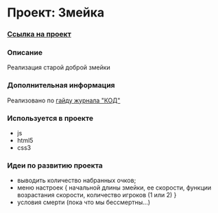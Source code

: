 # Проект: Змейка
### [Ссылка на проект](https://art-frich.github.io/Project-Snake-using-canvas/)
### Описание
Реализация старой доброй змейки
### Дополнительная информация
Реализовано по [гайду журнала "КОД"](https://thecode.media/snake-js/)
### Используется в проекте
* js
* html5
* css3
### Идеи по развитию проекта
- выводить количество набранных очков;
- меню настроек {
    начальной длины змейки, 
    ее скорости, 
    функции возрастания скорости,
    количество игроков (1 или 2) 
  }
- условия смерти (пока что мы бессмертны...)
  
